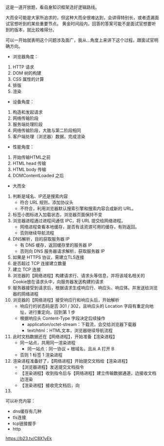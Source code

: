 这是一道开放题，看自身知识框架选好逻辑路线。

大而全可能是大家所追求的，但这种大而全很难达到，会讲得特别长，或者遗漏面试官想听到的某些重要节点。
黄金时间段内，回答的答案可能不是面试官想要听到的版本，就比较难得分。

可以一开始就表明这个问题涉及面广，我从…角度上来讲下这个过程。跟面试官明确方向。

- 浏览器角度：
 1. HTTP 请求
 2. DOM 树的构建
 3. CSS 属性的计算 
 4. 排版
 5. 渲染

  
- 设备角度：
 1. 构造和发起请求
 2. 网络传输阶段
 3. 服务端处理阶段
 4. 网络传输阶段，大致与第二阶段相同
 5. 客户端处理（浏览器）数据，完成渲染

  
- 性能角度：
 1. 开始传输HTML之前
 2. HTML head 传输
 3. HTML body 传输
 4. DOMContentLoaded 之后

  
- 大而全 
1. 判断是域名、IP还是搜索内容
	- 符合 URL 规则，添加协议头
	- 不符合，利用浏览器默认搜索引擎和搜索内容合成新的 URL。
2. 标签小图标进入加载状态，浏览器页面保持不变
3. 浏览器进程通过进程间通信 IPC，将 URL 提交给网络进程。
	- 网络进程查看本地缓存，是否有该资源可用的缓存，有则返回。
	- 否则继续导航流程
4. DNS解析，目的获取服务器 IP
	- 有 DNS 缓存，返回缓存里的服务器 IP
	- 否则向 DNS 服务器请求解析，获取服务器 IP
5. 如果是 HTTPS 协议，需建立TLS连接
6. 是否超过 TCP 连接建立数量
7. 建立 TCP 连接
8. 浏览器的【网络进程】构建请求行、请求头等信息，并将该域名相关的Cookie放在请求头中，向服务器发送构建的请求
9. 服务器接受到请求后，根据请求生成响应行、响应头、响应体。并发送给浏览器的网络进程
10. 浏览器的【网络进程】接受响应行和响应头后，开始解析
	- 响应行的状态码是否 301 / 302，且响应头的 Location 字段有重定向地址，进行重定向，回到第 1 步
	- 根据响应头 Content-Type 字段决定后续操作
		-  application/octet-stream：下载流，会交给浏览器下载器
		-  text/html：HTML文本，浏览器继续导航流程
11. 此时文档数据还在【网络进程】，开始准备【渲染进程】
	- 同一站点，共用同一渲染进程
		- 同一站点：同一协议 + 根域名，且从 A 打开 B
	- 否则 1 标签 1 渲染进程
12. 渲染进程准备好了，【网络进程】开始提交文档给【渲染进程】
	- 【浏览器进程】发送提交文档指令
	- 【渲染进程】收到指令后与【网络进程】建立传输数据通道，边接收文档边渲染
	- 【渲染进程】接收完文档后，向
1. 

可以补充内容：
- dns缓存有几种
- tls连接
- tcp链接握手
- http

https://b23.tv/C8X1yEk
